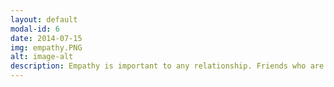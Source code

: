 ```yaml
---
layout: default
modal-id: 6
date: 2014-07-15
img: empathy.PNG
alt: image-alt
description: Empathy is important to any relationship. Friends who are able to put themselves into others' shoes and share their feelings are the best of friends.
---
```


